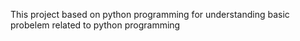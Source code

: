 This project based on python programming for understanding basic probelem related to python programming
